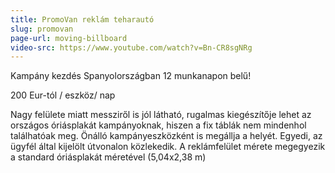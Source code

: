```yaml
---
title: PromoVan reklám teharautó
slug: promovan
page-url: moving-billboard
video-src: https://www.youtube.com/watch?v=Bn-CR8sgNRg
---
```

Kampány kezdés Spanyolországban 12 munkanapon belű!
  
200 Eur-tól / eszköz/ nap
  
Nagy felülete miatt messziről is jól látható, rugalmas kiegészítője lehet az országos óriásplakát kampányoknak, hiszen a fix táblák nem mindenhol találhatóak meg. Önálló kampányeszközként is megállja a helyét. Egyedi, az ügyfél által kijelölt útvonalon közlekedik. A reklámfelület mérete megegyezik a standard óriásplakát méretével (5,04x2,38 m)
